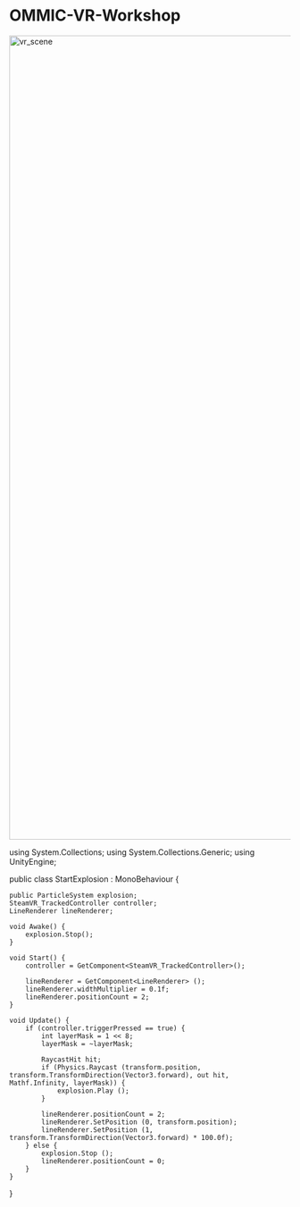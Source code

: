 # OMMIC-VR-Workshop

<img width="1440" alt="vr_scene" src="https://user-images.githubusercontent.com/7401790/47573845-47120b80-d90c-11e8-9407-3ac8a6100c78.png">


using System.Collections;
using System.Collections.Generic;
using UnityEngine;

public class StartExplosion : MonoBehaviour {

	public ParticleSystem explosion;
	SteamVR_TrackedController controller;
	LineRenderer lineRenderer;

	void Awake() {
		explosion.Stop();
	}

	void Start() {
		controller = GetComponent<SteamVR_TrackedController>();

		lineRenderer = GetComponent<LineRenderer> ();
		lineRenderer.widthMultiplier = 0.1f;
		lineRenderer.positionCount = 2;
	}

	void Update() {
		if (controller.triggerPressed == true) {
			int layerMask = 1 << 8;
			layerMask = ~layerMask;

			RaycastHit hit;
			if (Physics.Raycast (transform.position, transform.TransformDirection(Vector3.forward), out hit, Mathf.Infinity, layerMask)) {
				explosion.Play ();
			}

			lineRenderer.positionCount = 2;
			lineRenderer.SetPosition (0, transform.position);
			lineRenderer.SetPosition (1, transform.TransformDirection(Vector3.forward) * 100.0f);
		} else {
			explosion.Stop ();
			lineRenderer.positionCount = 0;
		}
	}

}
